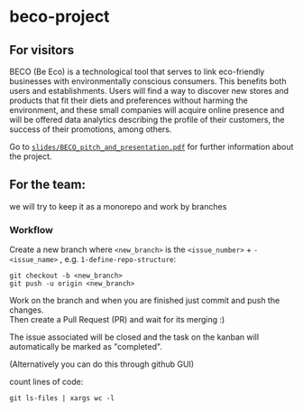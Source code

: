 # beco-project
## For visitors
BECO (Be Eco) is a technological tool that serves to link eco-friendly businesses with  environmentally conscious consumers. This benefits both users and establishments. Users will find a way to discover new stores and products that fit their diets and preferences without harming the environment, and these small companies will acquire online presence and will be offered data analytics describing the profile of their customers, the success of their promotions, among others.

Go to [`slides/BECO_pitch_and_presentation.pdf`](https://github.com/beco-app/beco-project/blob/main/slides/BECO_pitch_and_presentation.pdf) for further information about the project.





## For the team:
we will try to keep it as a monorepo and work by branches

### Workflow

Create a new branch where `<new_branch>` is the `<issue_number>` + `-<issue_name>` , e.g. `1-define-repo-structure`:
```
git checkout -b <new_branch>
git push -u origin <new_branch>
```
Work on the branch and when you are finished just commit and push the changes.    
Then create a Pull Request (PR) and wait for its merging :)

The issue associated will be closed and the task on the kanban will automatically be marked as "completed".

(Alternatively you can do this through github GUI)


count lines of code:
```
git ls-files | xargs wc -l
```
